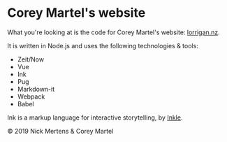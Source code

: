 # Corey Martel's website

What you're looking at is the code for Corey Martel's website: [lorrigan.nz](http://lorrigan.nz).

It is written in Node.js and uses the following technologies & tools:

- Zeit/Now
- Vue
- Ink
- Pug
- Markdown-it
- Webpack
- Babel

Ink is a markup language for interactive storytelling, by [Inkle](https://www.inklestudios.com/ink/).

&copy; 2019 Nick Mertens & Corey Martel
